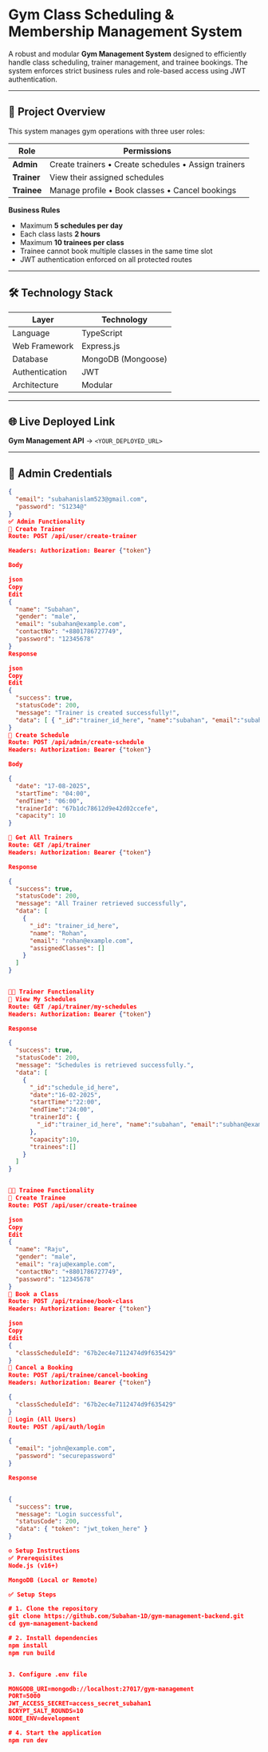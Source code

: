 # Gym Class Scheduling & Membership Management System

A robust and modular **Gym Management System** designed to efficiently handle class scheduling, trainer management, and trainee bookings. The system enforces strict business rules and role-based access using JWT authentication.

---

## 🚀 Project Overview

This system manages gym operations with three user roles:

| Role    | Permissions |
|--------|------------|
| **Admin**   | Create trainers • Create schedules • Assign trainers              |
| **Trainer** | View their assigned schedules                                  |
| **Trainee** | Manage profile • Book classes • Cancel bookings                 |

**Business Rules**

- Maximum **5 schedules per day**
- Each class lasts **2 hours**
- Maximum **10 trainees per class**
- Trainee cannot book multiple classes in the same time slot
- JWT authentication enforced on all protected routes

---

## 🛠 Technology Stack

| Layer          | Technology           |
| -------------- | -------------------- |
| Language       | TypeScript           |
| Web Framework  | Express.js           |
| Database       | MongoDB (Mongoose)   |
| Authentication | JWT                  |
| Architecture   | Modular              |

---

## 🌐 Live Deployed Link

**Gym Management API** → `<YOUR_DEPLOYED_URL>`

---

## 🔑 Admin Credentials

```json
{
  "email": "subahanislam523@gmail.com",
  "password": "S1234@"
}
✅ Admin Functionality
🔹 Create Trainer
Route: POST /api/user/create-trainer

Headers: Authorization: Bearer {"token"}

Body

json
Copy
Edit
{
  "name": "Subahan",
  "gender": "male",
  "email": "subahan@example.com",
  "contactNo": "+8801786727749",
  "password": "12345678"
}
Response

json
Copy
Edit
{
  "success": true,
  "statusCode": 200,
  "message": "Trainer is created successfully!",
  "data": [ { "_id":"trainer_id_here", "name":"subahan", "email":"subahan@example.com" } ]
}
🔹 Create Schedule
Route: POST /api/admin/create-schedule
Headers: Authorization: Bearer {"token"}

Body

{
  "date": "17-08-2025",
  "startTime": "04:00",
  "endTime": "06:00",
  "trainerId": "67b1dc78612d9e42d02ccefe",
  "capacity": 10
}

🔹 Get All Trainers
Route: GET /api/trainer
Headers: Authorization: Bearer {"token"}

Response

{
  "success": true,
  "statusCode": 200,
  "message": "All Trainer retrieved successfully",
  "data": [
    {
      "_id": "trainer_id_here",
      "name": "Rohan",
      "email": "rohan@example.com",
      "assignedClasses": []
    }
  ]
}


🧑‍🏫 Trainer Functionality
🔹 View My Schedules
Route: GET /api/trainer/my-schedules
Headers: Authorization: Bearer {"token"}

Response

{
  "success": true,
  "statusCode": 200,
  "message": "Schedules is retrieved successfully.",
  "data": [
    {
      "_id":"schedule_id_here",
      "date":"16-02-2025",
      "startTime":"22:00",
      "endTime":"24:00",
      "trainerId": {
        "_id":"trainer_id_here", "name":"subahan", "email":"subhan@example.com"
      },
      "capacity":10,
      "trainees":[]
    }
  ]
}


👨‍🎓 Trainee Functionality
🔹 Create Trainee
Route: POST /api/user/create-trainee

json
Copy
Edit
{
  "name": "Raju",
  "gender": "male",
  "email": "raju@example.com",
  "contactNo": "+8801786727749",
  "password": "12345678"
}
🔹 Book a Class
Route: POST /api/trainee/book-class
Headers: Authorization: Bearer {"token"}

json
Copy
Edit
{
  "classScheduleId": "67b2ec4e7112474d9f635429"
}
🔹 Cancel a Booking
Route: POST /api/trainee/cancel-booking
Headers: Authorization: Bearer {"token"}

{
  "classScheduleId": "67b2ec4e7112474d9f635429"
}
🔐 Login (All Users)
Route: POST /api/auth/login

{
  "email": "john@example.com",
  "password": "securepassword"
}

Response


{
  "success": true,
  "message": "Login successful",
  "statusCode": 200,
  "data": { "token": "jwt_token_here" }
}

⚙️ Setup Instructions
✅ Prerequisites
Node.js (v16+)

MongoDB (Local or Remote)

✅ Setup Steps

# 1. Clone the repository
git clone https://github.com/Subahan-1D/gym-management-backend.git
cd gym-management-backend

# 2. Install dependencies
npm install
npm run build


3. Configure .env file

MONGODB_URI=mongodb://localhost:27017/gym-management
PORT=5000
JWT_ACCESS_SECRET=access_secret_subahan1
BCRYPT_SALT_ROUNDS=10
NODE_ENV=development

# 4. Start the application
npm run dev